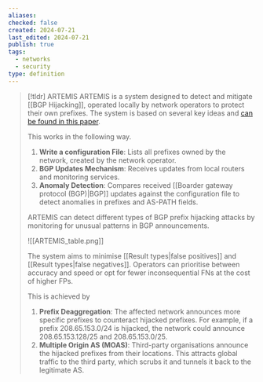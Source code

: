 ```yaml
---
aliases: 
checked: false
created: 2024-07-21
last_edited: 2024-07-21
publish: true
tags:
  - networks
  - security
type: definition
---
```

>[!tldr] ARTEMIS
>ARTEMIS is a system designed to detect and mitigate [[BGP Hijacking]], operated locally by network operators to protect their own prefixes. The system is based on several key ideas and [can be found in this paper](https://www.inspire.edu.gr/wp-content/pdfs/artemis_TON2018.pdf).
>
>This works in the following way.
>1. **Write a configuration File**: Lists all prefixes owned by the network, created by the network operator.
>2. **BGP Updates Mechanism**: Receives updates from local routers and monitoring services.
>3. **Anomaly Detection**: Compares received [[Boarder gateway protocol (BGP)|BGP]] updates against the configuration file to detect anomalies in prefixes and AS-PATH fields.
>
>ARTEMIS can detect different types of BGP prefix hijacking attacks by monitoring for unusual patterns in BGP announcements.
>
>![[ARTEMIS_table.png]]
>
>The system aims to minimise [[Result types|false positives]] and [[Result types|false negatives]]. Operators can prioritise between accuracy and speed or opt for fewer inconsequential FNs at the cost of higher FPs.
>
>This is achieved by
>1. **Prefix Deaggregation**: The affected network announces more specific prefixes to counteract hijacked prefixes. For example, if a prefix 208.65.153.0/24 is hijacked, the network could announce 208.65.153.128/25 and 208.65.153.0/25.
>2. **Multiple Origin AS (MOAS)**: Third-party organisations announce the hijacked prefixes from their locations. This attracts global traffic to the third party, which scrubs it and tunnels it back to the legitimate AS.


